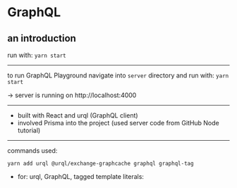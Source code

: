 # GraphQL
## an introduction

run with: `yarn start` 

----------

to run GraphQL Playground navigate into `server` directory and run with: `yarn start` 

→ server is running on http://localhost:4000

----------

- built with React and urql (GraphQL client)
- involved Prisma into the project (used server code from GitHub Node tutorial)
------------

commands used:

`yarn add urql @urql/exchange-graphcache graphql graphql-tag`
* for: urql, GraphQL, tagged template literals:
